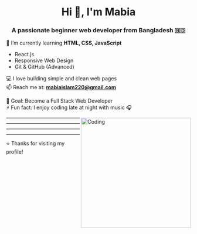 <h1 align="center">Hi 👋, I'm Mabia</h1>
<h3 align="center">A passionate beginner web developer from Bangladesh 🇧🇩</h3>

🌱 I’m currently learning **HTML, CSS, JavaScript**  
- React.js
- Responsive Web Design
- Git & GitHub (Advanced)

💻 I love building simple and clean web pages  
📫 Reach me at: **mabiaislam220@gmail.com** 

🎯 Goal: Become a Full Stack Web Developer  
⚡ Fun fact: I enjoy coding late at night with music 🎧


<img align="right" alt="Coding" width="300" src="https://media.giphy.com/media/qgQUggAC3Pfv687qPC/giphy.gif" />

---
---
---
---

⭐️ Thanks for visiting my profile!

